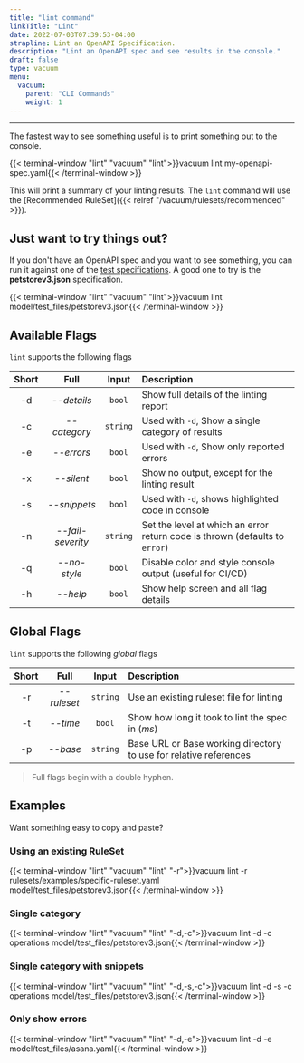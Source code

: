 ```yaml
---
title: "lint command"
linkTitle: "Lint"
date: 2022-07-03T07:39:53-04:00
strapline: Lint an OpenAPI Specification.
description: "Lint an OpenAPI spec and see results in the console."
draft: false
type: vacuum
menu:
  vacuum:
    parent: "CLI Commands"
    weight: 1
---
```


---

The fastest way to see something useful is to print something out to the console.

{{< terminal-window 
    "lint" 
    "vacuum" 
    "lint">}}vacuum lint my-openapi-spec.yaml{{< /terminal-window >}}

This will print a summary of your linting results. The `lint` command will use the 
[Recommended RuleSet]({{< relref "/vacuum/rulesets/recommended" >}}).

## Just want to try things out?

If you don't have an OpenAPI spec and you want to see something, you can run it against one of the
[test specifications](https://github.com/daveshanley/vacuum/tree/main/model/test_files). A good one to try
is the **petstorev3.json** specification.

{{< terminal-window
"lint"
"vacuum"
"lint">}}vacuum lint model/test_files/petstorev3.json{{< /terminal-window >}}

## Available Flags

`lint` supports the following flags

| Short |       Full        |  Input   | Description                                                                 |
|:-----:|:-----------------:|:--------:|:----------------------------------------------------------------------------|
|  -d   |    _--details_    |  `bool`  | Show full details of the linting report                                     |
|  -c   |   _--category_    | `string` | Used with `-d`, Show a single category of results                           |
|  -e   |    _--errors_     |  `bool`  | Used with `-d`, Show only reported errors                                   |
|  -x   |    _--silent_     |  `bool`  | Show no output, except for the linting result                               |
|  -s   |   _--snippets_    |  `bool`  | Used with `-d`, shows highlighted code in console                           |
|  -n   | _--fail-severity_ | `string` | Set the level at which an error return code is thrown (defaults to `error`) |
|  -q   |   _--no-style_    |  `bool`  | Disable color and style console output (useful for CI/CD)                   |
|  -h   |     _--help_      |  `bool`  | Show help screen and all flag details                                       |

## Global Flags

`lint` supports the following _global_ flags
    
| Short |    Full     |  Input   | Description                                                                 |
|:-----:|:-----------:|:--------:|:----------------------------------------------------------------------------|
|  -r   | _--ruleset_ | `string` | Use an existing ruleset file for linting                                    |
|  -t   |  _--time_   |  `bool`  | Show how long it took to lint the spec in (_ms_)                            |
|  -p   | _--base_    | `string` | Base URL or Base working directory to use for relative references |

> Full flags begin with a double hyphen.

## Examples

Want something easy to copy and paste?

### Using an existing RuleSet

{{< terminal-window
"lint"
"vacuum"
"lint"
"-r">}}vacuum lint -r rulesets/examples/specific-ruleset.yaml \
model/test_files/petstorev3.json{{< /terminal-window >}}


### Single category

{{< terminal-window
"lint"
"vacuum"
"lint"
"-d,-c">}}vacuum lint -d -c operations model/test_files/petstorev3.json{{< /terminal-window >}}

### Single category with snippets

{{< terminal-window
"lint"
"vacuum"
"lint"
"-d,-s,-c">}}vacuum lint -d -s -c operations model/test_files/petstorev3.json{{< /terminal-window >}}

### Only show errors 

{{< terminal-window
"lint"
"vacuum"
"lint"
"-d,-e">}}vacuum lint -d -e model/test_files/asana.yaml{{< /terminal-window >}}


